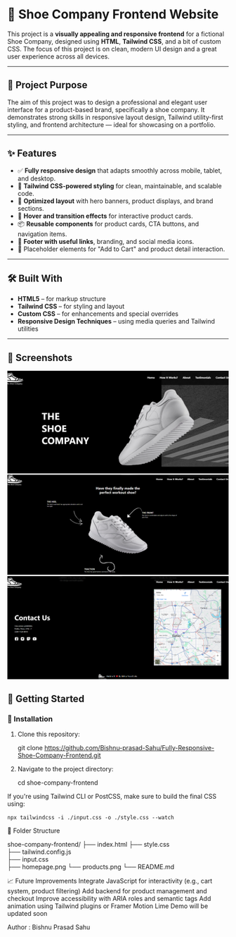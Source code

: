 # 👟 Shoe Company Frontend Website

This project is a **visually appealing and responsive frontend** for a fictional Shoe Company, designed using **HTML**, **Tailwind CSS**, and a bit of custom CSS. The focus of this project is on clean, modern UI design and a great user experience across all devices.

---

## 🎯 Project Purpose

The aim of this project was to design a professional and elegant user interface for a product-based brand, specifically a shoe company. It demonstrates strong skills in responsive layout design, Tailwind utility-first styling, and frontend architecture — ideal for showcasing on a portfolio.

---

## ✨ Features

- ✅ **Fully responsive design** that adapts smoothly across mobile, tablet, and desktop.
- 🎨 **Tailwind CSS-powered styling** for clean, maintainable, and scalable code.
- 🚀 **Optimized layout** with hero banners, product displays, and brand sections.
- 🔄 **Hover and transition effects** for interactive product cards.
- 📦 **Reusable components** for product cards, CTA buttons, and navigation items.
- 🦶 **Footer with useful links**, branding, and social media icons.
- 🛒 Placeholder elements for "Add to Cart" and product detail interaction.

---

## 🛠️ Built With

- **HTML5** – for markup structure  
- **Tailwind CSS** – for styling and layout  
- **Custom CSS** – for enhancements and special overrides  
- **Responsive Design Techniques** – using media queries and Tailwind utilities

---

## 📸 Screenshots

![alt text](image.png)
![alt text](image-1.png)
![alt text](image-2.png)

## 🚀 Getting Started

### 🔧 Installation

1. Clone this repository:

   git clone https://github.com/Bishnu-prasad-Sahu/Fully-Responsive-Shoe-Company-Frontend.git

2. Navigate to the project directory:

    cd shoe-company-frontend


If you're using Tailwind CLI or PostCSS, make sure to build the final CSS using:

    npx tailwindcss -i ./input.css -o ./style.css --watch


📂 Folder Structure

shoe-company-frontend/
├── index.html
├── style.css               
├── tailwind.config.js      
├── input.css               
├── homepage.png
└── products.png
└── README.md


📈 Future Improvements
Integrate JavaScript for interactivity (e.g., cart system, product filtering)
Add backend for product management and checkout
Improve accessibility with ARIA roles and semantic tags
Add animation using Tailwind plugins or Framer Motion
Lime Demo will be updated soon

Author : Bishnu Prasad Sahu